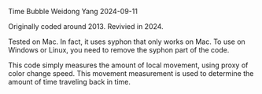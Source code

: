 Time Bubble
Weidong Yang 
2024-09-11

Originally coded around 2013. Revivied in 2024. 

Tested on Mac. In fact, it uses syphon that only works on Mac. To use on Windows or Linux, you need to remove the syphon part of the code.

This code simply measures the amount of local movement, using proxy of color change speed. This movement measurement is used to determine the amount of time traveling back in time.


